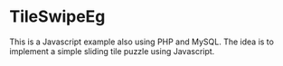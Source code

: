 # TileSwipeEg
This is a Javascript example also using PHP and MySQL. The idea is to implement a simple sliding tile puzzle using Javascript.
